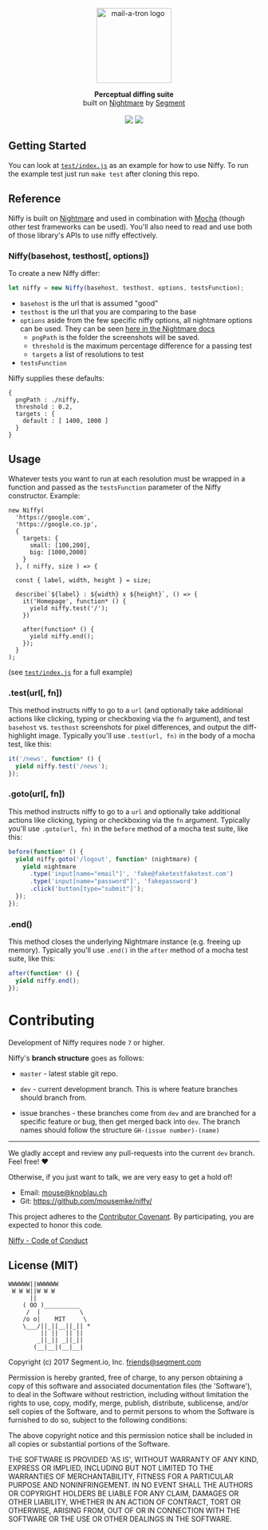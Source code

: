 <p align="center"><img alt="mail-a-tron logo" src="http://i.imgur.com/xv9y0Te.png" width="150"></p>
<p align="center">
<strong>Perceptual diffing suite</strong>
<br>
built on <a href="https://github.com/segmentio/nightmare">Nightmare</a> by <a href="https://segment.com">Segment</a>
<br><br>
<a href="https://circleci.com/gh/segmentio/niffy"><img src="https://circleci.com/gh/segmentio/niffy.svg?style=shield" /></a>
<a href="https://npmjs.com/package/niffy"><img src="https://img.shields.io/npm/v/niffy.svg" /></a>
</p>

## Getting Started
You can look at [`test/index.js`](https://github.com/segmentio/niffy/blob/master/test/index.js) as an example for how to use Niffy. To run the example test just run `make test` after cloning this repo.

## Reference
Niffy is built on [Nightmare](https://github.com/segmentio/nightmare) and used in combination with [Mocha](https://mochajs.org/) (though other test frameworks can be used). You'll also need to read and use both of those library's APIs to use niffy effectively.

### Niffy(basehost, testhost[, options])
To create a new Niffy differ:

```js
let niffy = new Niffy(basehost, testhost, options, testsFunction);
```

* `basehost` is the url that is assumed "good"
* `testhost` is the url that you are comparing to the base
* `options` aside from the few specific niffy options, all nightmare options can be used. They can be seen [here in the Nightmare docs](https://github.com/segmentio/nightmare#nightmareoptions)
  * `pngPath` is the folder the screenshots will be saved.
  * `threshold` is the maximum percentage difference for a passing test
  * `targets` a list of resolutions to test
* `testsFunction`

Niffy supplies these defaults:

```
{
  pngPath : ./niffy,
  threshold : 0.2,
  targets : {
    default : [ 1400, 1000 ]
  }
}
```

## Usage

Whatever tests you want to run at each resolution must be wrapped in a function  and passed as the `testsFunction` parameter of the Niffy constructor.  Example:

```
new Niffy(
  'https://google.com',
  'https://google.co.jp',
  {
    targets: {
      small: [100,200],
      big: [1000,2000]
    }
  }, ( niffy, size ) => {

  const { label, width, height } = size;

  describe(`${label} : ${width} x ${height}`, () => {
    it('Homepage', function* () {
      yield niffy.test('/');
    })

    after(function* () {
      yield niffy.end();
    });
  }
);
```

(see [`test/index.js`](https://github.com/segmentio/niffy/blob/master/test/index.js) for a full example)

### .test(url[, fn])
This method instructs niffy to go to a `url` (and optionally take additional actions like clicking, typing or checkboxing via the `fn` argument), and test `basehost` vs. `testhost` screenshots for pixel differences, and output the diff-highlight image. Typically you'll use `.test(url, fn)` in the body of a mocha test, like this:

```js
it('/news', function* () {
  yield niffy.test('/news');
});
```

### .goto(url[, fn])
This method instructs niffy to go to a `url` and optionally take additional actions like clicking, typing or checkboxing via the `fn` argument. Typically you'll use `.goto(url, fn)` in the `before` method of a mocha test suite, like this:

```js
before(function* () {
  yield niffy.goto('/logout', function* (nightmare) {
    yield nightmare
      .type('input[name="email"]', 'fake@faketestfaketest.com')
      .type('input[name="password"]', 'fakepassword')
      .click('button[type="submit"]');
  });
});
```

### .end()
This method closes the underlying Nightmare instance (e.g. freeing up memory). Typically you'll use `.end()` in the `after` method of a mocha test suite, like this:

```js
after(function* () {
  yield niffy.end();
});
```

Contributing
============

Development of Niffy requires node `7` or higher.

Niffy's **branch structure** goes as follows:

+ `master` - latest stable git repo.

+ `dev` - current development branch.  This is where feature branches should branch from.

+ issue branches - these branches come from `dev` and are branched for a specific feature or bug, then get merged back into `dev`.  The branch names should follow the structure `GH-(issue number)-(name)`

-----

We gladly accept and review any pull-requests into the current `dev` branch. Feel free! :heart:

Otherwise, if you just want to talk, we are very easy to get a hold of!

+ Email:          [mouse@knoblau.ch](mailto:mouse@knoblau.ch)
+ Git:            <a href="https://github.com/mousemke/niffy/" target="_blank">https://github.com/mousemke/niffy/</a>


This project adheres to the [Contributor Covenant](http://contributor-covenant.org/). By participating, you are expected to honor this code.

[Niffy - Code of Conduct](https://github.com/mousemke/niffy/blob/master/CODE_OF_CONDUCT.md)


## License (MIT)

```
WWWWWW||WWWWWW
 W W W||W W W
      ||
    ( OO )__________
     /  |           \
    /o o|    MIT     \
    \___/||_||__||_|| *
         || ||  || ||
        _||_|| _||_||
       (__|__|(__|__|
```
Copyright (c) 2017 Segment.io, Inc. friends@segment.com

Permission is hereby granted, free of charge, to any person obtaining a copy of this software and associated documentation files (the 'Software'), to deal in the Software without restriction, including without limitation the rights to use, copy, modify, merge, publish, distribute, sublicense, and/or sell copies of the Software, and to permit persons to whom the Software is furnished to do so, subject to the following conditions:

The above copyright notice and this permission notice shall be included in all copies or substantial portions of the Software.

THE SOFTWARE IS PROVIDED 'AS IS', WITHOUT WARRANTY OF ANY KIND, EXPRESS OR IMPLIED, INCLUDING BUT NOT LIMITED TO THE WARRANTIES OF MERCHANTABILITY, FITNESS FOR A PARTICULAR PURPOSE AND NONINFRINGEMENT. IN NO EVENT SHALL THE AUTHORS OR COPYRIGHT HOLDERS BE LIABLE FOR ANY CLAIM, DAMAGES OR OTHER LIABILITY, WHETHER IN AN ACTION OF CONTRACT, TORT OR OTHERWISE, ARISING FROM, OUT OF OR IN CONNECTION WITH THE SOFTWARE OR THE USE OR OTHER DEALINGS IN THE SOFTWARE.

